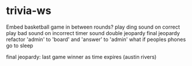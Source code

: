 # trivia-ws


Embed basketball game in between rounds?
play ding sound on correct
play bad sound on incorrect
timer sound
double jeopardy
final jeopardy
refactor 'admin' to 'board' and 'answer' to 'admin'
what if peoples phones go to sleep


final jeopardy: last game winner as time expires (austin rivers)

